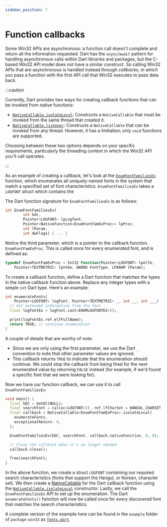 ```yaml
---
sidebar_position: 7
---
```


# Function callbacks

Some Win32 APIs are asynchronous: a function call doesn't complete and return
all the information requested. Dart has the `async`/`await` pattern for handling
asynchronous calls within Dart libraries and packages, but the C-based Win32 API
model does not have a similar construct. So calling Win32 APIs that are
asynchronous is handled instead through _callbacks_, in which you pass a
function with the first API call that Win32 executes to pass data back.

:::caution

Currently, Dart provides two ways for creating callback functions that can be
invoked from native functions:

- [`NativeCallable.isolateLocal`](https://api.dart.dev/stable/dart-ffi/NativeCallable/NativeCallable.isolateLocal.html):
  Constructs a `NativeCallable` that must be invoked from the same thread that
  created it.
- [`NativeCallable.listener`](https://api.dart.dev/stable/dart-ffi/NativeCallable/NativeCallable.listener.html):
  Constructs a `NativeCallable` that can be invoked from any thread. However, it
  has a limitation; only `void` functions are supported.

Choosing between these two options depends on your specific requirements,
particularly the threading context in which the Win32 API you'll call operates.

:::

As an example of creating a callback, let's look at the
[`EnumFontFamiliesEx`](https://learn.microsoft.com/windows/win32/api/wingdi/nf-wingdi-enumfontfamiliesexw)
function, which enumerates all uniquely-named fonts in the system that match a
specified set of font characteristics. `EnumFontFamiliesEx` takes a `LOGFONT`
struct which contains the

The Dart function signature for `EnumFontFamiliesEx` is as follows:

```dart
int EnumFontFamiliesEx(
        int hdc,
        Pointer<LOGFONT> lpLogfont,
        Pointer<NativeFunction<EnumFontFamExProc>> lpProc,
        int lParam,
        int dwFlags) { ... }
```

Notice the third parameter, which is a pointer to the callback function.
`EnumFontFamExProc`. This is called once for every enumerated font, and is
defined as:

```dart
typedef EnumFontFamExProc = Int32 Function(Pointer<LOGFONT> lpelfe,
    Pointer<TEXTMETRIC> lpntme, DWORD FontType, LPARAM lParam);
```

To create a callback function, define a Dart function that matches the types in
the native callback function above. Replace any integer types with a simple
`int` Dart type. Here's an example:

```dart
int enumerateFonts(
    Pointer<LOGFONT> logFont, Pointer<TEXTMETRIC> _, int __, int ___) {
  // Get extended information from the font
  final logFontEx = logFont.cast<ENUMLOGFONTEX>();

  print(logFontEx.ref.elfFullName);
  return TRUE; // continue enumeration
}
```

A couple of details that are worthy of note:

- Since we are only using the first parameter, we use the Dart `_` convention to
  note that other parameter values are ignored.
- This callback returns `TRUE` to indicate that the enumeration should continue.
  We could stop the callback from being fired for the next enumerated value by
  returning `FALSE` instead (for example, if we'd found a specific font that we
  were looking for).

Now we have our function callback, we can use it to call `EnumFontFamiliesEx`:

```dart
void main() {
  final hDC = GetDC(NULL);
  final searchFont = calloc<LOGFONT>()..ref.lfCharSet = HANGUL_CHARSET;
  final callback = NativeCallable<EnumFontFamExProc>.isolateLocal(
    enumerateFonts,
    exceptionalReturn: 0,
  );

  EnumFontFamiliesEx(hDC, searchFont, callback.nativeFunction, 0, 0);

  // Close the callback when it's no longer needed
  callback.close();

  free(searchFont);
}
```

In the above function, we create a struct `LOGFONT` containing our required
search characteristics (fonts that support the Hangul, or Korean, character
set). We then create a
[NativeCallable](https://api.dart.dev/stable/dart-ffi/NativeCallable-class.html)
for the Dart callback function using the
[`NativeCallable.isolateLocal`](https://api.dart.dev/stable/dart-ffi/NativeCallable/NativeCallable.isolateLocal.html)
constructor. Lastly, we call the `EnumFontFamiliesEx` API to set up the
enumeration. The Dart `enumerateFonts()` function will now be called once for
every discovered font that matches the search characteristics.

A complete version of the example here can be found in the `example` folder of
`package:win32` as
[`fonts.dart`](https://github.com/dart-windows/win32/blob/main/example/fonts.dart).
